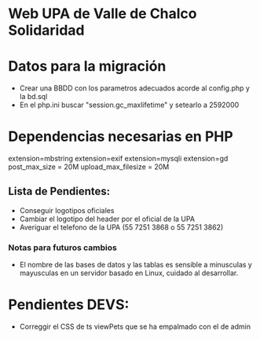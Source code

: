 # Web UPA de Valle de Chalco Solidaridad

# Datos para la migración
* Crear una BBDD con los parametros adecuados acorde al config.php y la bd.sql
* En el php.ini buscar "session.gc_maxlifetime" y setearlo a 2592000

# Dependencias necesarias en PHP
extension=mbstring
extension=exif
extension=mysqli
extension=gd
post_max_size = 20M
upload_max_filesize = 20M

## Lista de Pendientes:
* Conseguir logotipos oficiales
* Cambiar el logotipo del header por el oficial de la UPA
* Averiguar el telefono de la UPA (55 7251 3868 o 55 7251 3862)

### Notas para futuros cambios
* El nombre de las bases de datos y las tablas es sensible a minusculas y mayusculas en un servidor basado en Linux, cuidado al desarrollar.


# Pendientes DEVS:
* Correggir el CSS de ts viewPets que se ha empalmado con el de admin